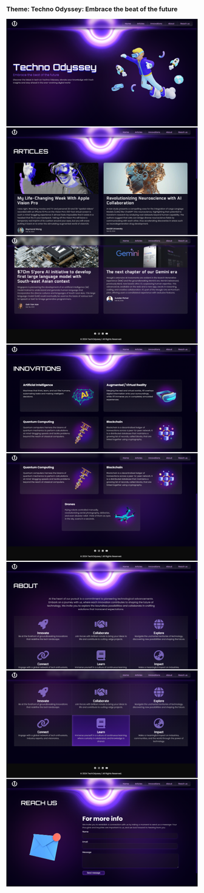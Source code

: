 ### Theme: Techno Odyssey: Embrace the beat of the future

<img src="/assets/screenshots/home.png" alt="home page" />
<img src="/assets/screenshots/article 1.png" alt="article page 1" />
<img src="/assets/screenshots/article 2.png" alt="article page 2" />
<img src="/assets/screenshots/innovations 1.png" alt="innovations page 1" />
<img src="/assets/screenshots/innovations 2.png" alt="innovations page 2" />
<img src="/assets/screenshots/about1.png" alt="about page 1" />
<img src="/assets/screenshots/about2.png" alt="about page 2" />
<img src="/assets/screenshots/reach.png" alt="reach us page" />
